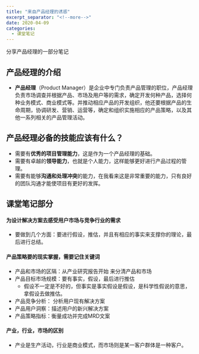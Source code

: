 ```yaml
---
title: "来自产品经理的诱惑"
excerpt_separator: "<!--more-->"
date: 2020-04-09
categories:
  - 课堂笔记
---
```


分享产品经理的一部分笔记

<!--more-->

## 产品经理的介绍

* **产品经理**（Product Manager）是企业中专门负责产品管理的职位，产品经理负责市场调查并根据产品、市场及用户等的需求，确定开发何种产品，选择何种业务模式、商业模式等。并推动相应产品的开发组织，他还要根据产品的生命周期，协调研发、营销、运营等，确定和组织实施相应的产品策略，以及其他一系列相关的产品管理活动。

## 产品经理必备的技能应该有什么？

* 需要有**优秀的项目管理能力**，这是作为一个产品经理的基础。
* 需要有卓越的**领导能力**，也就是个人能力，这样能够更好进行产品过程的管理。
* 需要有能够**沟通和处理冲突**的能力，在我看来这是非常重要的能力，只有良好的团队沟通才能使项目有更好的发挥。

## 课堂笔记部分

#### 为设计解决方案去感受用户市场与竞争行业的需求

* 要做到几个方面：要进行假设，推估，并且有相应的事实来支撑你的理论，最后进行总结。

#### 产品策略要的现实掌握，需要记住关键词

* 产品和市场的区隔：从产业研究报告开始 来分清产品和市场
* 产品目标市场规模：要有事实，假设，最后进行推估
  * 假设不一定是不好的，但事实是事实假设是假设，是科学性假说的意思，拿假设去做推估。
* 产品竞争分析： 分析用户现有解决方案
* 产品用户洞察：描述用户的新兴解决方案
* 产品策略指标：衡量成功并完成MRD文案

#### 产业，行业，市场的区别

* 产业是生产活动，行业是商业模式，而市场则是某一客户群体是一种客户。

